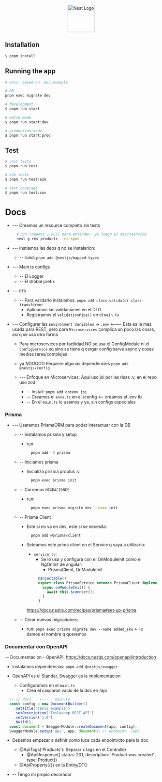 <p align="center">
  <a href="http://nestjs.com/" target="blank"><img src="https://nestjs.com/img/logo-small.svg" width="90" alt="Nest Logo" /></a>
</p>

## Installation

```bash
$ pnpm install
```

## Running the app

```bash
# envs: based on .env.example

# DB
pnpm exec migrate dev
```

```bash
# development
$ pnpm run start

# watch mode
$ pnpm run start:dev

# production mode
$ pnpm run start:prod
```

## Test

```bash
# unit tests
$ pnpm run test

# e2e tests
$ pnpm run test:e2e

# test coverage
$ pnpm run test:cov
```

















<!-- ================================================= -->

# Docs
- --- Creamos un resource completo sin tests
  ```sh
    # 1ro creamos 1 REST para entender, ya luego el microservice
    nest g res products --no-spec
  ```
- --- Instlamos las deps q no se instalarion:
  - -- rund: `pnpm add @nestjs/mapped-types`
  

- --- Main.ts configs
  - -- El    Logger
  - -- El    Global prefix






- --- `DTO`
  - -- Para validarlo instalamos:  `pnpm add class-validator class-transformer`
    - Aplicamos las validaciones en el DTO
    - Registramos el `ValidationPipe()` en el  `main.ts`




- --- Configurar las `Environment Variables` -> `.env`   <--- Esta es la mas usada para REST, pero para `Microservices` complica un poco las cosas, asi q se usa otra forma
  - Para microservices por facilidad NO se usa el ConfigModule ni el `ConfigService` xq sino se tiene q cargar config serve async y cosas medias raras/complejas
  - ya NOOOOO Requiere algunas dependencies   `pnpm add @nestjs/config`

  - --- Enfoque en Microservices: Aqui uso joi por las risas :v, en el repo uso zod
    - -- Install:     `pnpm add dotenv joi`
    - -- Creamos el   `envs.ts`    en el  /config   <--  creamos el .env tb
    - -- En el   `main.ts`   lo usamos y ya, sin configs especiales





### Prisma
- --- Usaremos PrismaORM para poder interactuar con la DB
  - -- Instalamos prisma y setup
    - run
      ```sh
        pnpm add -D prisma
      ```

  - -- Iniciamos prisma
    - Inicializa prisma proplus :v
      ```sh
        pnpm exec prisma init
      ```

  - -- Corremos `MIGRACIONES`
    - run:
      ```sh
        pnpm exec prisma migrate dev --name init
      ```

  - -- Prisma Client
    - Este si no va en dev, este si se necesita:
      ```sh
        pnpm add @prisma/client
      ```

    - Seteamos este prima client en el Service q vaya a utilizarlo:
      - `service.ts`:
        - Se lo usa y configura con el OnModuleInit como el NgOnInit de angular:
          - PrismaClient, OnModuleInit
        ```ts
          @Injectable()
          export class PrismaService extends PrismaClient implements OnModuleInit {
            async onModuleInit() {
              await this.$connect();
            }
          }
        ```

      https://docs.nestjs.com/recipes/prisma#set-up-prisma


  - -- Crear nuevas migraciones:
    - run: `pnpm exec prisma migrate dev --name added_sku`  <- le damos el nombre q queremos





<!-- /* ================================================================ -->
### Documentar con OpenAPI
-- Documentacion - OpenAPI: https://docs.nestjs.com/openapi/introduction
  - Instalamos dependencias:    `pnpm add @nestjs/swagger`

  - OpenAPI es el Standar, Swagger es la implementacion
    - Configuramos en el      `main.ts`
      - Crea el cascaron vacio de la doc en  /api
```js
  // // docs    <---   main.ts
  const config = new DocumentBuilder()
    .setTitle('Teslo example')
    .setDescription('Tesloshop REST API')
    .setVersion('1.0')
    .build();
  const document = SwaggerModule.createDocument(app, config);
  SwaggerModule.setup('api', app, document); // endpoint  /api
```

  - Debemos empezar a definir como luce cada enpoint/dto para la doc
    - @ApiTags('Products'): Separar x tags  en el Controller
      -  @ApiResponse({ status: 201, description: 'Product was created' , type: Product})
    - @ApiProperty({})  en la Entity/DTO

  - -- Tengo mi propio decorador








